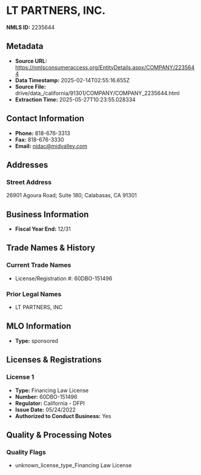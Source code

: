 # LT PARTNERS, INC.

**NMLS ID:** 2235644

## Metadata
- **Source URL:** https://nmlsconsumeraccess.org/EntityDetails.aspx/COMPANY/2235644
- **Data Timestamp:** 2025-02-14T02:55:16.655Z
- **Source File:** drive/data_/california/91301/COMPANY/COMPANY_2235644.html
- **Extraction Time:** 2025-05-27T10:23:55.028334

## Contact Information
- **Phone:** 818-676-3313
- **Fax:** 818-676-3330
- **Email:** nidac@midvalley.com

## Addresses
### Street Address
26901 Agoura Road; Suite 180; Calabasas, CA 91301

## Business Information
- **Fiscal Year End:** 12/31

## Trade Names & History
### Current Trade Names
- License/Registration #: 60DBO-151496

### Prior Legal Names
- LT PARTNERS, INC

## MLO Information
- **Type:** sponsored

## Licenses & Registrations

### License 1
- **Type:** Financing Law License
- **Number:** 60DBO-151496
- **Regulator:** California - DFPI
- **Issue Date:** 05/24/2022
- **Authorized to Conduct Business:** Yes

## Quality & Processing Notes
### Quality Flags
- unknown_license_type_Financing Law License
